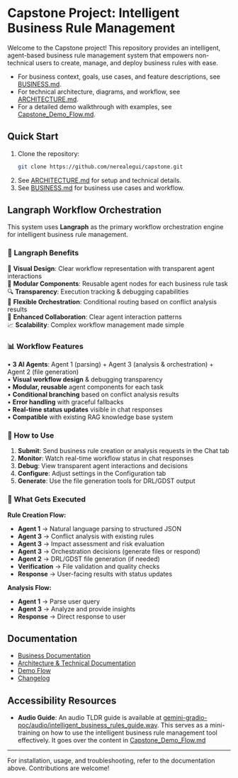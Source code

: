 # Capstone Project: Intelligent Business Rule Management

Welcome to the Capstone project! This repository provides an intelligent, agent-based business rule management system that empowers non-technical users to create, manage, and deploy business rules with ease.

- For business context, goals, use cases, and feature descriptions, see [BUSINESS.md](./BUSINESS.md).
- For technical architecture, diagrams, and workflow, see [ARCHITECTURE.md](./ARCHITECTURE.md).
- For a detailed demo walkthrough with examples, see [Capstone_Demo_Flow.md](./Capstone_Demo_Flow.md).

## Quick Start

1. Clone the repository:
    ```bash
    git clone https://github.com/nerealegui/capstone.git
    ```
2. See [ARCHITECTURE.md](./ARCHITECTURE.md) for setup and technical details.
3. See [BUSINESS.md](./BUSINESS.md) for business use cases and workflow.

## Langraph Workflow Orchestration

This system uses **Langraph** as the primary workflow orchestration engine for intelligent business rule management.

### 🚀 Langraph Benefits

🎯 **Visual Design**: Clear workflow representation with transparent agent interactions  
🔧 **Modular Components**: Reusable agent nodes for each business rule task  
🔍 **Transparency**: Execution tracking & debugging capabilities  
🌊 **Flexible Orchestration**: Conditional routing based on conflict analysis results  
🤝 **Enhanced Collaboration**: Clear agent interaction patterns  
📈 **Scalability**: Complex workflow management made simple  

### 📊 Workflow Features

• **3 AI Agents**: Agent 1 (parsing) + Agent 3 (analysis & orchestration) + Agent 2 (file generation)  
• **Visual workflow design** & debugging transparency  
• **Modular, reusable** agent components for each task  
• **Conditional branching** based on conflict analysis results  
• **Error handling** with graceful fallbacks  
• **Real-time status updates** visible in chat responses  
• **Compatible** with existing RAG knowledge base system  

### 📖 How to Use

1. **Submit**: Send business rule creation or analysis requests in the Chat tab
2. **Monitor**: Watch real-time workflow status in chat responses  
3. **Debug**: View transparent agent interactions and decisions
4. **Configure**: Adjust settings in the Configuration tab
5. **Generate**: Use the file generation tools for DRL/GDST output

### 🔧 What Gets Executed

**Rule Creation Flow:**
- **Agent 1** → Natural language parsing to structured JSON
- **Agent 3** → Conflict analysis with existing rules
- **Agent 3** → Impact assessment and risk evaluation  
- **Agent 3** → Orchestration decisions (generate files or respond)
- **Agent 2** → DRL/GDST file generation (if needed)
- **Verification** → File validation and quality checks
- **Response** → User-facing results with status updates

**Analysis Flow:**
- **Agent 1** → Parse user query
- **Agent 3** → Analyze and provide insights
- **Response** → Direct response to user

## Documentation
- [Business Documentation](./BUSINESS.md)
- [Architecture & Technical Documentation](./ARCHITECTURE.md)
- [Demo Flow](./Capstone_Demo_Flow.md)
- [Changelog](./gemini-gradio-poc/docs/CHANGELOG.md)

## Accessibility Resources
- **Audio Guide**: An audio TLDR guide is available at [gemini-gradio-poc/audio/intelligent_business_rules_guide.wav](./gemini-gradio-poc/audio/intelligent_business_rules_guide.wav). This serves as a mini-training on how to use the intelligent business rule management tool effectively. It goes over the content in [Capstone_Demo_Flow.md](https://github.com/nerealegui/capstone/blob/fee758e35c16387e2ca0d3a7cf4c659a1b7761b7/Capstone_Demo_Flow.md)

---

For installation, usage, and troubleshooting, refer to the documentation above. Contributions are welcome!
